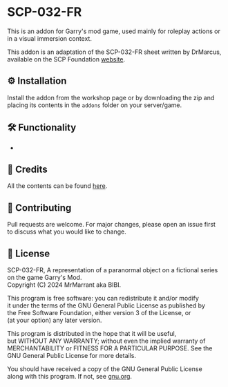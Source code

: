 # SCP-032-FR

This is an addon for Garry's mod game, used mainly for roleplay actions or in a visual immersion context.

This addon is an adaptation of the SCP-032-FR sheet written by DrMarcus, available on the SCP Foundation [website](http://fondationscp.wikidot.com/scp-032-fr).

## ⚙️ Installation

Install the addon from the workshop page or by downloading the zip and placing its contents in the `addons` folder on your server/game.

## 🛠️ Functionality

*  

## 🤝 Credits

All the contents can be found [here](https://pastebin.com/).

## 🧮 Contributing

Pull requests are welcome. For major changes, please open an issue first<br>
to discuss what you would like to change.<br>

## 📄 License

SCP-032-FR, A representation of a paranormal object on a fictional series on the game Garry's Mod.<br>
Copyright (C) 2024  MrMarrant aka BIBI.<br>

This program is free software: you can redistribute it and/or modify<br>
it under the terms of the GNU General Public License as published by<br>
the Free Software Foundation, either version 3 of the License, or<br>
(at your option) any later version.<br>

This program is distributed in the hope that it will be useful,<br>
but WITHOUT ANY WARRANTY; without even the implied warranty of<br>
MERCHANTABILITY or FITNESS FOR A PARTICULAR PURPOSE.  See the<br>
GNU General Public License for more details.<br>

You should have received a copy of the GNU General Public License<br>
along with this program.  If not, see [gnu.org](https://www.gnu.org/licenses/).<br>